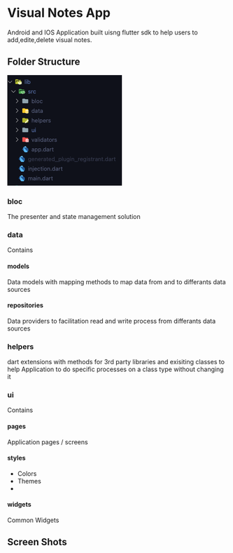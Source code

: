 # Visual Notes App

Android and IOS Application built uisng flutter sdk to help users to add,edite,delete visual notes.


## Folder Structure


![Folder Structure](https://github.com/mostafaemara/visual_notes/blob/main/folders_structure.png)

### bloc
The presenter and state management solution
### data

 Contains

 #### models 
  Data models with mapping methods to map data from and to  differants data sources
 #### repositories
 Data providers to facilitation read and write process from differants data sources

 ### helpers

dart extensions with methods for 3rd party libraries and exisiting classes to help Application to do specific processes on a class type without changing it

### ui

 Contains 

 #### pages
 Application pages / screens 
  #### styles

  - Colors
  - Themes
  - 
   #### widgets
   Common Widgets

## Screen Shots